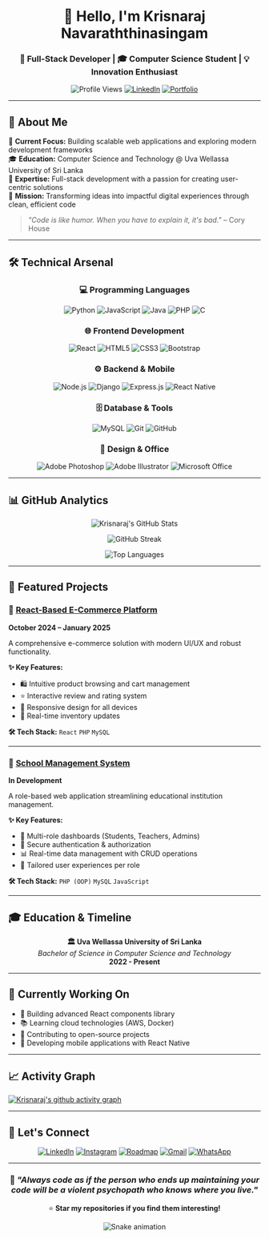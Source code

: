 <div align="center">
  
# 👋 Hello, I'm Krisnaraj Navaraththinasingam

### 🚀 Full-Stack Developer | 🎓 Computer Science Student | 💡 Innovation Enthusiast

![Profile Views](https://komarev.com/ghpvc/?username=nkrisnaraj&style=flat-square&color=brightgreen)
[![LinkedIn](https://img.shields.io/badge/-Connect-blue?style=flat-square&logo=linkedin)](https://www.linkedin.com/in/navarathinasingam-krisnaraj)
[![Portfolio](https://img.shields.io/badge/-Portfolio-black?style=flat-square&logo=github)](https://github.com/nkrisnaraj)

</div>

---

## 💫 About Me

🎯 **Current Focus:** Building scalable web applications and exploring modern development frameworks  
🎓 **Education:** Computer Science and Technology @ Uva Wellassa University of Sri Lanka  
💼 **Expertise:** Full-stack development with a passion for creating user-centric solutions  
🌟 **Mission:** Transforming ideas into impactful digital experiences through clean, efficient code

> *"Code is like humor. When you have to explain it, it's bad."* – Cory House

---

## 🛠️ Technical Arsenal

<div align="center">

### 💻 Programming Languages
![Python](https://img.shields.io/badge/Python-3776AB?style=for-the-badge&logo=python&logoColor=white)
![JavaScript](https://img.shields.io/badge/JavaScript-F7DF1E?style=for-the-badge&logo=javascript&logoColor=black)
![Java](https://img.shields.io/badge/Java-ED8B00?style=for-the-badge&logo=java&logoColor=white)
![PHP](https://img.shields.io/badge/PHP-777BB4?style=for-the-badge&logo=php&logoColor=white)
![C](https://img.shields.io/badge/C-00599C?style=for-the-badge&logo=c&logoColor=white)

### 🌐 Frontend Development
![React](https://img.shields.io/badge/React-20232A?style=for-the-badge&logo=react&logoColor=61DAFB)
![HTML5](https://img.shields.io/badge/HTML5-E34F26?style=for-the-badge&logo=html5&logoColor=white)
![CSS3](https://img.shields.io/badge/CSS3-1572B6?style=for-the-badge&logo=css3&logoColor=white)
![Bootstrap](https://img.shields.io/badge/Bootstrap-563D7C?style=for-the-badge&logo=bootstrap&logoColor=white)

### ⚙️ Backend & Mobile
![Node.js](https://img.shields.io/badge/Node.js-43853D?style=for-the-badge&logo=node.js&logoColor=white)
![Django](https://img.shields.io/badge/Django-092E20?style=for-the-badge&logo=django&logoColor=white)
![Express.js](https://img.shields.io/badge/Express.js-404D59?style=for-the-badge)
![React Native](https://img.shields.io/badge/React_Native-20232A?style=for-the-badge&logo=react&logoColor=61DAFB)

### 🗄️ Database & Tools
![MySQL](https://img.shields.io/badge/MySQL-00000F?style=for-the-badge&logo=mysql&logoColor=white)
![Git](https://img.shields.io/badge/GIT-E44C30?style=for-the-badge&logo=git&logoColor=white)
![GitHub](https://img.shields.io/badge/GitHub-100000?style=for-the-badge&logo=github&logoColor=white)

### 🎨 Design & Office
![Adobe Photoshop](https://img.shields.io/badge/Adobe%20Photoshop-31A8FF?style=for-the-badge&logo=Adobe%20Photoshop&logoColor=black)
![Adobe Illustrator](https://img.shields.io/badge/Adobe%20Illustrator-FF9A00?style=for-the-badge&logo=adobe%20illustrator&logoColor=white)
![Microsoft Office](https://img.shields.io/badge/Microsoft_Office-D83B01?style=for-the-badge&logo=microsoft-office&logoColor=white)

</div>

---

## 📊 GitHub Analytics

<div align="center">
  
![Krisnaraj's GitHub Stats](https://github-readme-stats.vercel.app/api?username=nkrisnaraj&show_icons=true&theme=radical&hide_border=true&bg_color=0d1117)

![GitHub Streak](https://github-readme-streak-stats.herokuapp.com/?user=nkrisnaraj&theme=radical&hide_border=true&background=0d1117)

![Top Languages](https://github-readme-stats.vercel.app/api/top-langs/?username=nkrisnaraj&layout=compact&theme=radical&hide_border=true&bg_color=0d1117)

</div>

---

## 🚀 Featured Projects

### 🛒 [React-Based E-Commerce Platform](https://github.com/nkrisnaraj/Project-1)
**October 2024 – January 2025**

A comprehensive e-commerce solution with modern UI/UX and robust functionality.

**✨ Key Features:**
- 🛍️ Intuitive product browsing and cart management
- ⭐ Interactive review and rating system
- 📱 Responsive design for all devices
- 🔄 Real-time inventory updates

**🛠️ Tech Stack:** `React` `PHP` `MySQL`

---

### 🏫 [School Management System](https://github.com/nkrisnaraj/School-Management-System)
**In Development**

A role-based web application streamlining educational institution management.

**✨ Key Features:**
- 👥 Multi-role dashboards (Students, Teachers, Admins)
- 🔐 Secure authentication & authorization
- 📊 Real-time data management with CRUD operations
- 🎯 Tailored user experiences per role

**🛠️ Tech Stack:** `PHP (OOP)` `MySQL` `JavaScript`

---

## 🎓 Education & Timeline

<div align="center">

**🏛️ Uva Wellassa University of Sri Lanka**  
*Bachelor of Science in Computer Science and Technology*  
**2022 - Present**

</div>

---

## 🌟 Currently Working On

- 🔨 Building advanced React components library
- 📚 Learning cloud technologies (AWS, Docker)
- 🤝 Contributing to open-source projects
- 📱 Developing mobile applications with React Native

---

## 📈 Activity Graph

[![Krisnaraj's github activity graph](https://github-readme-activity-graph.vercel.app/graph?username=nkrisnaraj&theme=react-dark&hide_border=true)](https://github.com/nkrisnaraj)

---

## 🤝 Let's Connect

<div align="center">

[![LinkedIn](https://img.shields.io/badge/LinkedIn-0077B5?style=for-the-badge&logo=linkedin&logoColor=white)](https://www.linkedin.com/in/navarathinasingam-krisnaraj)
[![Instagram](https://img.shields.io/badge/Instagram-E4405F?style=for-the-badge&logo=instagram&logoColor=white)](https://www.instagram.com/nkrisna007/profilecard/?igsh=cGJnOHNmdnoycWs4)
[![Roadmap](https://img.shields.io/badge/Roadmap.sh-000000?style=for-the-badge&logo=roadmap.sh&logoColor=white)](https://roadmap.sh/u/nkrisnaraj)
[![Gmail](https://img.shields.io/badge/Gmail-D14836?style=for-the-badge&logo=gmail&logoColor=white)](mailto:nkrisnaraj007@gmail.com)
[![WhatsApp](https://img.shields.io/badge/WhatsApp-25D366?style=for-the-badge&logo=whatsapp&logoColor=white)](tel:+94768252429)

</div>

---

<div align="center">

### 💭 *"Always code as if the person who ends up maintaining your code will be a violent psychopath who knows where you live."* 

⭐ **Star my repositories if you find them interesting!**

![Snake animation](https://github.com/nkrisnaraj/nkrisnaraj/blob/output/github-contribution-grid-snake.svg)

</div>